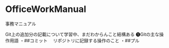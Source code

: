 # OfficeWorkManual
事務マニュアル

Git上の追加分の記載について学習中、まだわからんこと結構ある
➊Gitの主な操作用語
・##コミット
　リポジトリに記録する操作のこと
・##プル
